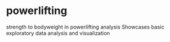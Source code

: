 # powerlifting
strength to bodyweight in powerlifting analysis
Showcases basic exploratory data analysis and visualization
